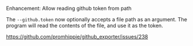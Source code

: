 Enhancement: Allow reading github token from path

The `--github.token` now optionally accepts a file path as an argument.
The program will read the contents of the file, and use it as the token.

https://github.com/promhippie/github_exporter/issues/238